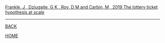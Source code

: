 
[Frankle, J , Dziugaite, G K , Roy, D M  and Carbin, M , 2019  The lottery ticket hypothesis at scale](frankle_and_carbin_2019/summary.md)

---
[BACK](../index.md)

[HOME]( ../../index.md)